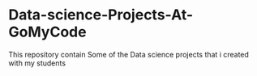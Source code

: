 # Data-science-Projects-At-GoMyCode
This repository contain Some of the Data science projects that i created with my students
